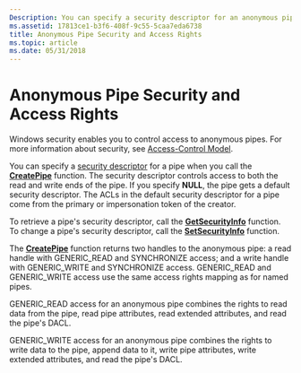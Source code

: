 ```yaml
---
Description: You can specify a security descriptor for an anonymous pipe when you call the CreatePipe function. The security descriptor controls access to both the read and write ends of the pipe.
ms.assetid: 17813ce1-b3f6-408f-9c55-5caa7eda6738
title: Anonymous Pipe Security and Access Rights
ms.topic: article
ms.date: 05/31/2018
---
```


# Anonymous Pipe Security and Access Rights

Windows security enables you to control access to anonymous pipes. For more information about security, see [Access-Control Model](https://docs.microsoft.com/windows/desktop/SecAuthZ/access-control-model).

You can specify a [security descriptor](https://docs.microsoft.com/windows/desktop/SecAuthZ/security-descriptors) for a pipe when you call the [**CreatePipe**](https://msdn.microsoft.com/library/Aa365152(v=VS.85).aspx) function. The security descriptor controls access to both the read and write ends of the pipe. If you specify **NULL**, the pipe gets a default security descriptor. The ACLs in the default security descriptor for a pipe come from the primary or impersonation token of the creator.

To retrieve a pipe's security descriptor, call the [**GetSecurityInfo**](https://docs.microsoft.com/windows/desktop/api/aclapi/nf-aclapi-getsecurityinfo) function. To change a pipe's security descriptor, call the [**SetSecurityInfo**](https://docs.microsoft.com/windows/desktop/api/aclapi/nf-aclapi-setsecurityinfo) function.

The [**CreatePipe**](https://msdn.microsoft.com/library/Aa365152(v=VS.85).aspx) function returns two handles to the anonymous pipe: a read handle with GENERIC\_READ and SYNCHRONIZE access; and a write handle with GENERIC\_WRITE and SYNCHRONIZE access. GENERIC\_READ and GENERIC\_WRITE access use the same access rights mapping as for named pipes.

GENERIC\_READ access for an anonymous pipe combines the rights to read data from the pipe, read pipe attributes, read extended attributes, and read the pipe's DACL.

GENERIC\_WRITE access for an anonymous pipe combines the rights to write data to the pipe, append data to it, write pipe attributes, write extended attributes, and read the pipe's DACL.

 

 




